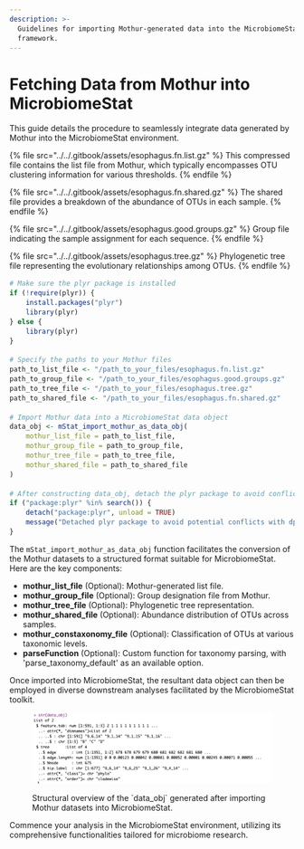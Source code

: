 ```yaml
---
description: >-
  Guidelines for importing Mothur-generated data into the MicrobiomeStat
  framework.
---
```


# Fetching Data from Mothur into MicrobiomeStat

This guide details the procedure to seamlessly integrate data generated by Mothur into the MicrobiomeStat environment.

{% file src="../../.gitbook/assets/esophagus.fn.list.gz" %}
This compressed file contains the list file from Mothur, which typically encompasses OTU clustering information for various thresholds.
{% endfile %}

{% file src="../../.gitbook/assets/esophagus.fn.shared.gz" %}
The shared file provides a breakdown of the abundance of OTUs in each sample.
{% endfile %}

{% file src="../../.gitbook/assets/esophagus.good.groups.gz" %}
Group file indicating the sample assignment for each sequence.
{% endfile %}

{% file src="../../.gitbook/assets/esophagus.tree.gz" %}
Phylogenetic tree file representing the evolutionary relationships among OTUs.
{% endfile %}

```r
# Make sure the plyr package is installed
if (!require(plyr)) {
    install.packages("plyr")
    library(plyr)
} else {
    library(plyr)
}

# Specify the paths to your Mothur files
path_to_list_file <- "/path_to_your_files/esophagus.fn.list.gz"
path_to_group_file <- "/path_to_your_files/esophagus.good.groups.gz"
path_to_tree_file <- "/path_to_your_files/esophagus.tree.gz"
path_to_shared_file <- "/path_to_your_files/esophagus.fn.shared.gz"

# Import Mothur data into a MicrobiomeStat data object
data_obj <- mStat_import_mothur_as_data_obj(
    mothur_list_file = path_to_list_file,
    mothur_group_file = path_to_group_file,
    mothur_tree_file = path_to_tree_file,
    mothur_shared_file = path_to_shared_file
)

# After constructing data_obj, detach the plyr package to avoid conflicts with dplyr
if ("package:plyr" %in% search()) {
    detach("package:plyr", unload = TRUE)
    message("Detached plyr package to avoid potential conflicts with dplyr.")
}
```

The `mStat_import_mothur_as_data_obj` function facilitates the conversion of the Mothur datasets to a structured format suitable for MicrobiomeStat. Here are the key components:

* **mothur\_list\_file** (Optional): Mothur-generated list file.
* **mothur\_group\_file** (Optional): Group designation file from Mothur.
* **mothur\_tree\_file** (Optional): Phylogenetic tree representation.
* **mothur\_shared\_file** (Optional): Abundance distribution of OTUs across samples.
* **mothur\_constaxonomy\_file** (Optional): Classification of OTUs at various taxonomic levels.
* **parseFunction** (Optional): Custom function for taxonomy parsing, with 'parse\_taxonomy\_default' as an available option.

Once imported into MicrobiomeStat, the resultant data object can then be employed in diverse downstream analyses facilitated by the MicrobiomeStat toolkit.

<figure><img src="../../.gitbook/assets/Screenshot 2023-10-10 at 16.27.19.png" alt=""><figcaption><p>Structural overview of the `data_obj` generated after importing Mothur datasets into MicrobiomeStat.</p></figcaption></figure>

Commence your analysis in the MicrobiomeStat environment, utilizing its comprehensive functionalities tailored for microbiome research.
